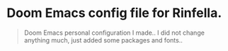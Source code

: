 # Doom Emacs config file for Rinfella.
> Doom Emacs personal configuration I made..
> I did not change anything much, just added some packages and fonts..
